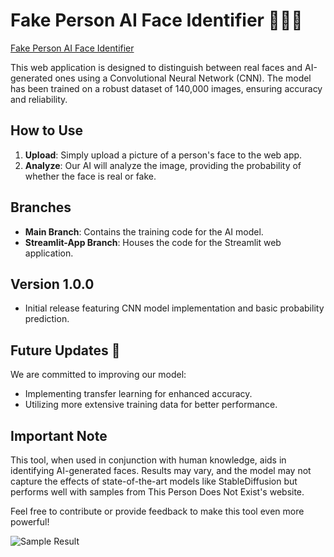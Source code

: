 # Fake Person AI Face Identifier 🤖🕵️‍♂️

[Fake Person AI Face Identifier](https://deep-fake-generated-people-facial-recognition.streamlit.app/)

This web application is designed to distinguish between real faces and AI-generated ones using a Convolutional Neural Network (CNN). The model has been trained on a robust dataset of 140,000 images, ensuring accuracy and reliability.

## How to Use
1. **Upload**: Simply upload a picture of a person's face to the web app.
2. **Analyze**: Our AI will analyze the image, providing the probability of whether the face is real or fake.

## Branches
- **Main Branch**: Contains the training code for the AI model.
- **Streamlit-App Branch**: Houses the code for the Streamlit web application.

## Version 1.0.0
- Initial release featuring CNN model implementation and basic probability prediction.

## Future Updates 🚀
We are committed to improving our model:
- Implementing transfer learning for enhanced accuracy.
- Utilizing more extensive training data for better performance.

## Important Note
This tool, when used in conjunction with human knowledge, aids in identifying AI-generated faces. Results may vary, and the model may not capture the effects of state-of-the-art models like StableDiffusion but performs well with samples from This Person Does Not Exist's website.

Feel free to contribute or provide feedback to make this tool even more powerful!

![Sample Result](link_to_sample_result_image)
